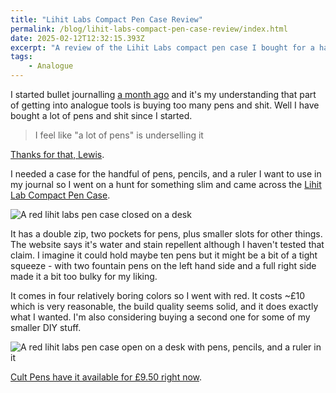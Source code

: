 ```yaml
---
title: "Lihit Labs Compact Pen Case Review"
permalink: /blog/lihit-labs-compact-pen-case-review/index.html
date: 2025-02-12T12:32:15.393Z
excerpt: "A review of the Lihit Labs compact pen case I bought for a handful of pens I carry around"
tags:
    - Analogue
---
```


I started bullet journalling [a month ago](https://rknight.me/blog/biting-the-bullet/) and it's my understanding that part of getting into analogue tools is buying too many pens and shit. Well I have bought a lot of pens and shit since I started.

> I feel like "a lot of pens" is underselling it

[Thanks for that, Lewis](https://social.lol/@lewis/113990259881243798).

I needed a case for the handful of pens, pencils, and a ruler I want to use in my journal so I went on a hunt for something slim and came across the [Lihit Lab Compact Pen Case](https://www.eng.lihit-lab.com/a-7687-compact-pen-case/). 

![A red lihit labs pen case closed on a desk](https://cdn.rknight.me/site/2025/lihit-labs-compact-pen-case-closed.jpg)

It has a double zip, two pockets for pens, plus smaller slots for other things. The website says it's water and stain repellent although I haven't tested that claim. I imagine it could hold maybe ten pens but it might be a bit of a tight squeeze - with two fountain pens on the left hand side and a full right side made it a bit too bulky for my liking.

It comes in four relatively boring colors so I went with red. It costs ~£10 which is very reasonable, the build quality seems solid, and it does exactly what I wanted. I'm also considering buying a second one for some of my smaller DIY stuff. 

![A red lihit labs pen case open on a desk with pens, pencils, and a ruler in it](https://cdn.rknight.me/site/2025/lihit-labs-compact-pen-case-open.jpg)

[Cult Pens have it available for £9.50 right now](https://cultpens.com/products/lihit-lab-compact-pen-case).

